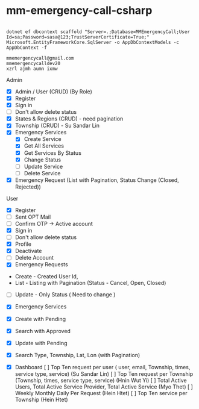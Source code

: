 # mm-emergency-call-csharp

```

dotnet ef dbcontext scaffold "Server=.;Database=MMEmergencyCall;User Id=sa;Password=sasa@123;TrustServerCertificate=True;" Microsoft.EntityFrameworkCore.SqlServer -o AppDbContextModels -c AppDbContext -f

mmemergencycall@gmail.com
mmemergencycalldev20
xzrl ajmh aumn ixmw

```


Admin

- [x] Admin / User (CRUD) (By Role)
- [x] Register
- [x] Sign in
- 	[ ] Don't allow delete status
- [x] States & Regions (CRUD) - need pagination
- [x] Township (CRUD) - Su Sandar Lin
- [x] Emergency Services
	- [x] Create Service
	- [x] Get All Services
	- [x] Get Services By Status
	- [x] Change Status
	- [ ] Update Service 
	- [ ] Delete Service
	
- [x] Emergency Request (List with Pagination, Status Change (Closed, Rejected))

User

- [x] Register
- 	[ ] Sent OPT Mail
-	[ ] Confirm OTP -> Active account
- [x] Sign in
- 	[ ] Don't allow delete status
- [x] Profile 
- 	[x] Deactivate
- 	[ ] Delete Account
- [x] Emergency Requests 
- 	Create - Created User Id,
- 	List - Listing with Pagination (Status - Cancel, Open, Closed)
- 	[ ] Update - Only Status ( Need to change )
- [x] Emergency Services
- 	[x] Create with Pending 
-	[x] Search with Approved 
- 	[x] Update with Pending 
- [x] Search 
	Type, Township, Lat, Lon (with Pagination)
- [x] Dashboard
    [ ] Top Ten request per user ( user, email, Township, times, service type, service) (Su Sandar Lin)
    [ ] Top Ten request per Township (Township, times, service type, service)           (Hnin Wut Yi)
    [ ] Total Active Users, Total Active Service Provider, Total Active Service         (Myo Thet)
    [ ] Weekly Monthly Daily Per Request                                                (Hein Htet)
    [ ] Top Ten service per Township                                                    (Hein Htet)
	


